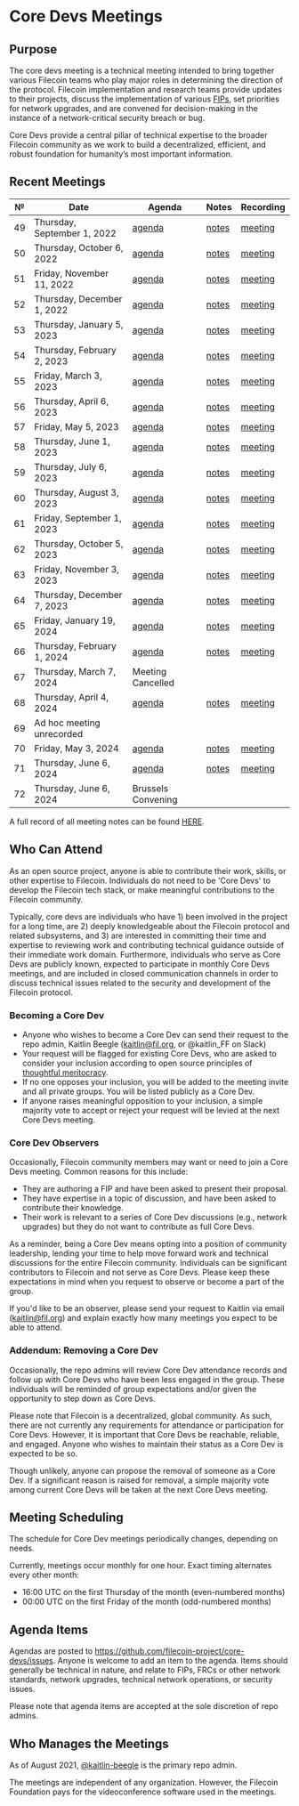 # Core Devs Meetings

## Purpose
The core devs meeting is a technical meeting intended to bring together various Filecoin teams who play major roles in determining the direction of the protocol. Filecoin implementation and research teams provide updates to their projects, discuss the implementation of various [FIPs](https://github.com/filecoin-project/FIPs), set priorities for network upgrades, and are convened for decision-making in the instance of a network-critical security breach or bug. 

Core Devs provide a central pillar of technical expertise to the broader Filecoin community as we work to build a decentralized, efficient, and robust foundation for humanity’s most important information.

## Recent Meetings

 №  | Date                             | Agenda         |Notes          | Recording            |
--- | -------------------------------- | -------------- |-------------- | -------------------- |
49 | Thursday, September 1, 2022      | [agenda](https://github.com/filecoin-project/core-devs/issues/110) | [notes](https://github.com/filecoin-project/core-devs/blob/master/Core%20Dev%20Meetings/Meeting%200049.md) | [meeting](https://www.youtube.com/watch?v=Zm1eNpGK6Zw) |
50 | Thursday, October 6, 2022      | [agenda](https://github.com/filecoin-project/core-devs/issues/111) | [notes](https://github.com/filecoin-project/core-devs/blob/master/Core%20Dev%20Meetings/Meeting%200050.md)| [meeting](https://www.youtube.com/watch?v=pvrGxhelIkU) |
51 | Friday, November 11, 2022      | [agenda](https://github.com/filecoin-project/core-devs/issues/120) | [notes](https://github.com/filecoin-project/core-devs/blob/master/Core%20Dev%20Meetings/Meeting%200051.md)| [meeting](https://www.youtube.com/watch?v=NaaJ-pqzMxE) |
52 | Thursday, December 1, 2022      | [agenda](https://github.com/filecoin-project/core-devs/issues/124) | [notes](https://github.com/filecoin-project/core-devs/blob/master/Core%20Dev%20Meetings/Meeting%200052.md)| [meeting](https://youtu.be/v_ljI98Xrl8) |
53 | Thursday, January 5, 2023      | [agenda](https://github.com/filecoin-project/core-devs/issues/124) | [notes](https://github.com/filecoin-project/core-devs/blob/master/Core%20Dev%20Meetings/Meeting%200053.md)| [meeting](https://youtu.be/MRV6f7jwVE0) |
54 | Thursday, February 2, 2023      | [agenda](https://github.com/filecoin-project/core-devs/issues/125) | [notes](https://github.com/filecoin-project/core-devs/blob/master/Core%20Dev%20Meetings/Meeting0054.md)| [meeting](https://youtu.be/5OxUyx_nrJA) |
55 | Friday, March 3, 2023      | [agenda](https://github.com/filecoin-project/core-devs/issues/131) | [notes](https://github.com/filecoin-project/core-devs/blob/master/Core%20Dev%20Meetings/Meeting0055.md)| [meeting](https://youtu.be/6Bz8-jK3K18) |
56 | Thursday, April 6, 2023      | [agenda](https://github.com/filecoin-project/core-devs/issues/134) | [notes](https://github.com/filecoin-project/core-devs/blob/master/Core%20Dev%20Meetings/Meeting%200056.md)| [meeting](https://youtu.be/upUHn21ZIlQ) |
57 | Friday, May 5, 2023      | [agenda](https://github.com/filecoin-project/core-devs/issues/136) | [notes](https://github.com/filecoin-project/core-devs/blob/master/Core%20Dev%20Meetings/Meeting%200057.md)| [meeting](https://youtu.be/Fdm-eq8Ie6w) |
58 | Thursday, June 1, 2023      | [agenda](https://github.com/filecoin-project/core-devs/issues/141) | [notes](https://github.com/filecoin-project/core-devs/blob/master/Core%20Dev%20Meetings/Meeting%200058.md)| [meeting](https://youtu.be/5-MVAhzC2nw) |
59 | Thursday, July 6, 2023      | [agenda](https://github.com/filecoin-project/core-devs/issues/142) | [notes](https://github.com/filecoin-project/core-devs/blob/master/Core%20Dev%20Meetings/Meeting%200059.md)| [meeting](https://youtu.be/qhd0u7z9Fnw) |
60 | Thursday, August 3, 2023      | [agenda](https://github.com/filecoin-project/core-devs/issues/144) | [notes](https://github.com/filecoin-project/core-devs/blob/master/Core%20Dev%20Meetings/Meeting%200060.md)| [meeting](https://youtu.be/77TnY_vmm94) |
61 | Friday, September 1, 2023      | [agenda](https://github.com/filecoin-project/core-devs/issues/146) | [notes](https://github.com/filecoin-project/core-devs/blob/master/Core%20Dev%20Meetings/Meeting%200061.md)| [meeting](https://youtu.be/s5msHsLjlB4) |
62 | Thursday, October 5, 2023      | [agenda](https://github.com/filecoin-project/core-devs/issues/152) | [notes](https://github.com/filecoin-project/core-devs/blob/master/Core%20Dev%20Meetings/Meeting%200062.md)| [meeting](https://youtu.be/YhsXe3hRcww) |
63 | Friday, November 3, 2023      | [agenda](https://github.com/filecoin-project/core-devs/issues/156) | [notes](https://github.com/filecoin-project/core-devs/blob/master/Core%20Dev%20Meetings/Meeting%200063.md)| [meeting](https://youtu.be/K9fa2WI00Mw) |
64 | Thursday, December 7, 2023      | [agenda](https://github.com/filecoin-project/core-devs/issues/159) | [notes](https://github.com/filecoin-project/core-devs/blob/master/Core%20Dev%20Meetings/Meeting%200064.md)| [meeting](https://youtu.be/xY7MaLc5Y-U) |
65 | Friday, January 19, 2024      | [agenda](https://github.com/filecoin-project/core-devs/issues/160) | [notes](https://github.com/filecoin-project/core-devs/blob/master/Core%20Dev%20Meetings/Meeting%200065.md)| [meeting](https://youtu.be/xnxFm5vAFfs) |
66 | Thursday, February 1, 2024      | [agenda](https://github.com/filecoin-project/core-devs/issues/161) | [notes](https://github.com/filecoin-project/core-devs/blob/master/Core%20Dev%20Meetings/Meeting%200066.md)| [meeting](https://youtu.be/LzlRbDnsZtw) |
67 | Thursday, March 7, 2024      | Meeting Cancelled |
68 | Thursday, April 4, 2024      | [agenda](https://github.com/filecoin-project/core-devs/issues/168) | [notes](https://github.com/filecoin-project/core-devs/blob/master/Core%20Dev%20Meetings/Meeting%200068.md)| [meeting](https://youtu.be/cYG0o1sG9L8) |
69 | Ad hoc meeting unrecorded |
70 | Friday, May 3, 2024      | [agenda](https://github.com/filecoin-project/core-devs/issues/171) | [notes](https://github.com/filecoin-project/core-devs/blob/master/Core%20Dev%20Meetings/Meeting%200070.md)| [meeting](https://youtu.be/VHvkIHcGdUM) |
71 | Thursday, June 6, 2024      | [agenda](https://github.com/filecoin-project/core-devs/issues/173) | [notes](https://github.com/filecoin-project/core-devs/blob/master/Core%20Dev%20Meetings/Meeting%200071.md)| [meeting](https://youtu.be/ARW5nUhnRlQ) |
72 | Thursday, June 6, 2024      | Brussels Convening| 


A full record of all meeting notes can be found [HERE](https://github.com/filecoin-project/core-devs/tree/master/Core%20Dev%20Meetings). 

## Who Can Attend
As an open source project, anyone is able to contribute their work, skills, or other expertise to Filecoin.  Individuals do not need to be 'Core Devs' to develop the Filecoin tech stack, or make meaningful contributions to the Filecoin community. 

Typically, core devs are individuals who have 1) been involved in the project for a long time, are 2) deeply knowledgeable about the Filecoin protocol and related subsystems, and 3) are interested in committing their time and expertise to reviewing work and contributing technical guidance outside of their immediate work domain. Furthermore, individuals who serve as Core Devs are publicly known, expected to participate in monthly Core Devs meetings, and are included in closed communication channels in order to discuss technical issues related to the security and development of the Filecoin protocol. 

### Becoming a Core Dev
* Anyone who wishes to become a Core Dev can send their request to the repo admin, Kaitlin Beegle (kaitlin@fil.org, or @kaitlin_FF on Slack) 
* Your request will be flagged for existing Core Devs, who are asked to consider your inclusion according to open source principles of [thoughtful meritocracy](https://postmeritocracy.org/). 
* If no one opposes your inclusion, you will be added to the meeting invite and all private groups.  You will be listed publicly as a Core Dev. 
* If anyone raises meaningful opposition to your inclusion, a simple majority vote to accept or reject your request will be levied at the next Core Devs meeting.

### Core Dev Observers
Occasionally, Filecoin community members may want or need to join a Core Devs meeting.  Common reasons for this include: 
   * They are authoring a FIP and have been asked to present their proposal. 
   * They have expertise in a topic of discussion, and have been asked to contribute their knowledge. 
   * Their work is relevant to a series of Core Dev discussions (e.g., network upgrades) but they do not want to contribute as full Core Devs. 

As a reminder, being a Core Dev means opting into a position of community leadership, lending your time to help move forward work and technical discussions for the entire Filecoin community.  Individuals can be significant contributors to Filecoin and not serve as Core Devs. Please keep these expectations in mind when you request to observe or become a part of the group. 

If you'd like to be an observer, please send your request to Kaitlin via email (kaitlin@fil.org) and explain exactly how many meetings you expect to be able to attend. 

### Addendum: Removing a Core Dev
Occasionally, the repo admins will review Core Dev attendance records and follow up with Core Devs who have been less engaged in the group.  These individuals will be reminded of group expectations and/or given the opportunity to step down as Core Devs. 

Please note that Filecoin is a decentralized, global community.  As such, there are not currently any requirements for attendance or participation for Core Devs.  However, it is important that Core Devs be reachable, reliable, and engaged.  Anyone who wishes to maintain their status as a Core Dev is expected to be so. 

Though unlikely, anyone can propose the removal of someone as a Core Dev.  If a significant reason is raised for removal, a simple majority vote among current Core Devs will be taken at the next Core Devs meeting. 

## Meeting Scheduling 
The schedule for Core Dev meetings periodically changes, depending on needs. 

Currently, meetings occur monthly for one hour.  Exact timing alternates every other month: 
* 16:00 UTC on the first Thursday of the month (even-numbered months) 
* 00:00 UTC on the first Friday of the month (odd-numbered months) 

## Agenda Items
Agendas are posted to https://github.com/filecoin-project/core-devs/issues. Anyone is welcome to add an item to the agenda.  Items should generally be technical in nature, and relate to FIPs, FRCs or other network standards, network upgrades, technical network operations, or security issues. 

Please note that agenda items are accepted at the sole discretion of repo admins. 

## Who Manages the Meetings
As of August 2021, [@kaitlin-beegle](https://github.com/kaitlin-beegle) is the primary repo admin.  

The meetings are independent of any organization. However, the Filecoin Foundation pays for the videoconference software used in the meetings. 

